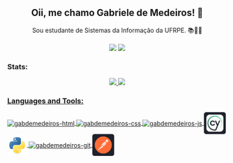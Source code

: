 ## <div align="center">Oii, me chamo Gabriele de Medeiros! 👋</div>

<div align="center">Sou estudante de Sistemas da Informação da UFRPE. 📚👩‍💻</div>

  
<div align="center"><br>
  <a href="https://www.linkedin.com/in/dev-gabriele-de-medeiros/" target="_blank"><img src="https://img.shields.io/badge/LinkedIn-0077B5?style=for-the-badge&logo=linkedin&logoColor=white" target="_blank"></a>
 <a href = "mailto:gabriele.mdemedeiros@gmail.com"><img src="https://img.shields.io/badge/-Gmail-%23333?style=for-the-badge&logo=gmail&logoColor=white" target="_blank"></a>
 </div>

### Stats:

<div align="center">
  <a href="https://github.com/gabdemedeiros">    
  <img height="160em" src="https://github-readme-stats.vercel.app/api?username=gabdemedeiros&layout=compact&show_icons=true&hide=contribs,prs&cache_seconds=86400&theme=shades-of-purple&count_private=true"/>
  <img height="160em" src="https://github-readme-stats.vercel.app/api/top-langs/?username=gabdev95&layout=compact&langs_count=7&theme=shades-of-purple&hide=jupyter%20notebook"/>
</div>


<!---
  Temas: yeblu; outrun
--> 

###  Languages and Tools:
<div style="display: inline_block" align="left">
  <img align="center" alt="gabdemedeiros-html" height="45" width="45" src="https://cdn.icon-icons.com/icons2/2107/PNG/512/file_type_html_icon_130541.png" />
  <img align="center" alt="gabdemedeiros-css" height="45" width="45" src="https://cdn.icon-icons.com/icons2/2107/PNG/512/file_type_css_icon_130661.png" /> 
  <img align="center" alt="gabdemedeiros-js" height="40" width="40" src="https://cdn.icon-icons.com/icons2/2108/PNG/512/javascript_icon_130900.png" />
  <img align="center" alt="gabdemedeiros-cypress" height="50" width="50" src="https://github.com/gui-bus/TechIcons/blob/main/Dark/Cypress.svg">
  <img align="center" alt="gabdemedeiros-python" height="45" width="45" src="https://raw.githubusercontent.com/devicons/devicon/master/icons/python/python-original.svg" />
  <img align="center" alt="gabdemedeiros-git" height="45" width="45" src="https://cdn.icon-icons.com/icons2/2107/PNG/512/file_type_git_icon_130581.png" />
   <img align="center" alt="gabdemedeiros-postman" height="50" width="50" src="https://github.com/gui-bus/TechIcons/raw/main/Dark/Postman.svg" />
  <!---  <img align="center" alt="gabdev95-bootstrap" height="42" width="42" src="https://cdn.icon-icons.com/icons2/2415/PNG/512/bootstrap_plain_logo_icon_146619.png" />
  <img align="center" alt="gabdev95-wordpress" height="45" width="45" src="https://cdn.icon-icons.com/icons2/2699/PNG/512/wordpress_logo_icon_167953.png" />
 <!---  <img align="center" alt="gabdev95-angular" height="45" width="45" src="https://cdn.jsdelivr.net/gh/devicons/devicon/icons/angularjs/angularjs-original.svg" />-->
</div>

  ##

  
<!--- 
![Snake animation](https://github.com/gabdev95/gabdev95/blob/output/github-contribution-grid-snake.svg)
-->
